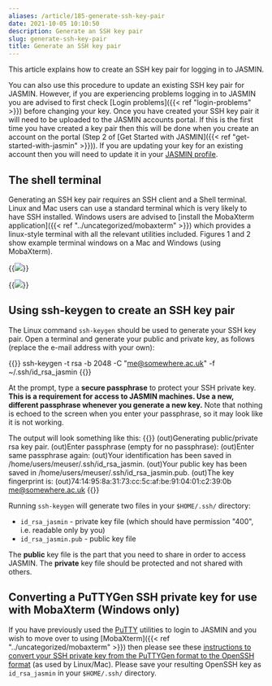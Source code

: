 ```yaml
---
aliases: /article/185-generate-ssh-key-pair
date: 2021-10-05 10:10:50
description: Generate an SSH key pair
slug: generate-ssh-key-pair
title: Generate an SSH key pair
---
```


This article explains how to create an SSH key pair for logging in to JASMIN.

You can also use this procedure to update an existing SSH key pair for JASMIN.
However, if you are experiencing problems logging in to JASMIN you are advised
to first check [Login problems]({{< ref "login-problems" >}}) before changing your
key. Once you have created your SSH key pair it will need to be uploaded to
the JASMIN accounts portal. If this is the first time you have created a key
pair then this will be done when you create an account on the portal (Step 2
of [Get Started with JASMIN]({{< ref "get-started-with-jasmin" >}})). If you
are updating your key for an existing account then you will need to update it
in your [JASMIN
profile](https://accounts.jasmin.ac.uk/account/login/?next=/account/profile/).

## The shell terminal

Generating an SSH key pair requires an SSH client and a Shell terminal. Linux
and Mac users can use a standard terminal which is very likely to have SSH
installed. Windows users are advised to [install the MobaXterm
application]({{< ref "../uncategorized/mobaxterm" >}}) which provides a linux-style terminal
with all the relevant utilities included. Figures 1 and 2 show example
terminal windows on a Mac and Windows (using MobaXterm).

{{<image src="img/docs/generate-ssh-key-pair/file-QrkL51B5fW.png" caption="Mac terminal" >}}

{{<image src="img/docs/generate-ssh-key-pair/file-jmOb6PSApE.png" caption="Terminal using Mobaxterm client on Windows">}}

## Using ssh-keygen to create an SSH key pair

The Linux command `ssh-keygen` should be used to generate your SSH key pair.
Open a terminal and generate your public and private key, as follows (replace
the e-mail address with your own):

{{<command user="localuser" host="localhost">}}
ssh-keygen -t rsa -b 2048 -C "me@somewhere.ac.uk" -f ~/.ssh/id_rsa_jasmin
{{</command>}}

At the prompt, type a **secure passphrase** to protect your SSH private key.
**This is a requirement for access to JASMIN machines. Use a new, different
passphrase whenever you generate a new key.** Note that nothing is echoed to
the screen when you enter your passphrase, so it may look like it is not
working.

The output will look something like this:
{{<command user="localuser" host="localhost">}}
(out)Generating public/private rsa key pair.
(out)Enter passphrase (empty for no passphrase): <ADD PASSPHRASE HERE>
(out)Enter same passphrase again: <REPEAT PASSPHRASE HERE>
(out)Your identification has been saved in /home/users/meuser/.ssh/id_rsa_jasmin.
(out)Your public key has been saved in /home/users/meuser/.ssh/id_rsa_jasmin.pub.
(out)The key fingerprint is:
(out)74:14:95:8a:31:73:cc:5c:af:be:91:04:01:c2:39:0b me@somewhere.ac.uk
{{</command>}}

Running `ssh-keygen` will generate two files in your `$HOME/.ssh/` directory:

- `id_rsa_jasmin` -  private key file (which should have permission "400", i.e. readable only by you)
- `id_rsa_jasmin.pub` - public key file

The **public** key file is the part that you need to share in order to access
JASMIN. The **private** key file should be protected and not shared with
others.

## Converting a PuTTYGen SSH private key for use with MobaXterm (Windows only)

If you have previously used the
[PuTTY](https://www.chiark.greenend.org.uk/~sgtatham/putty/) utilities to
login to JASMIN and you wish to move over to using [MobaXterm]({{< ref "../uncategorized/mobaxterm" >}}) then please see these [instructions to convert your SSH
private key from the PuTTYGen format to the OpenSSH
format](https://docs.oseems.com/general/application/putty/convert-ppk-to-ssh-key) (as used by Linux/Mac). Please save your resulting OpenSSH key as `id_rsa_jasmin` in your `$HOME/.ssh/` directory.
